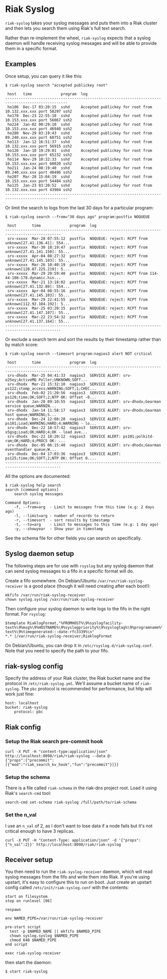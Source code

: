 # Riak Syslog

`riak-syslog` takes your syslog messages and puts them into a Riak
cluster and then lets you search them using Riak's full text search.

Rather than re-implement the wheel, `riak-syslog` expects that a
syslog daemon will handle receiving syslog messages and will be able
to provide them in a specific format.

## Examples

Once setup, you can query it like this:

    $ riak-syslog search "accepted publickey root"
    
     host   time             program  log                                                            
    --------------------------------------------------------------------------------------------------
     ho106  Dec-17 03:20:15  sshd     Accepted publickey for root from 10.132.xxx.xxx port 58297 ssh2
     ho178  Dec-23 22:55:18  sshd     Accepted publickey for root from 10.153.xxx.xxx port 56067 ssh2 
     ho224  Jan-02 00:29:10  sshd     Accepted publickey for root from 10.153.xxx.xxx port 46940 ssh2 
     ho280  Nov-29 03:19:43  sshd     Accepted publickey for root from 89.240.xxx.xxx port 60751 ssh2 
     ho113  Jan-12 16:51:37  sshd     Accepted publickey for root from 10.132.xxx.xxx port 56915 ssh2
     ho126  Jan-10 19:29:01  sshd     Accepted publickey for root from 10.153.xxx.xxx port 65232 ssh2 
     ho114  Nov-29 10:32:33  sshd     Accepted publickey for root from 10.153.xxx.xxx port 60020 ssh2 
     ho211  Jan-24 08:19:40  sshd     Accepted publickey for root from 89.240.xxx.xxx port 48496 ssh2 
     ho207  Mar-28 15:04:19  sshd     Accepted publickey for root from 10.153.xxx.xxx port 54484 ssh2 
     ho125  Jan-23 03:20:52  sshd     Accepted publickey for root from 10.132.xxx.xxx port 43904 ssh2
    --------------------------------------------------------------------------------------------------

Or limit the search to logs from the last 30 days for a particular program:

    $ riak-syslog search --from="30 days ago" program:postfix NOQUEUE
    
     host       time             program  log                                                     
    -----------------------------------------------------------------------------------------------
     srv-xxxxx  Mar-28 07:55:12  postfix  NOQUEUE: reject: RCPT from unknown[27.41.136.41]: 554...
     srv-xxxxx  Mar-30 18:19:47  postfix  NOQUEUE: reject: RCPT from unknown[27.41.141.150]: 55...
     srv-xxxxx  Apr-04 08:27:32  postfix  NOQUEUE: reject: RCPT from unknown[27.41.145.103]: 55...
     srv-xxxxx  Mar-26 10:40:19  postfix  NOQUEUE: reject: RCPT from unknown[120.87.225.219]: 5...
     srv-xxxxx  Mar-29 20:59:40  postfix  NOQUEUE: reject: RCPT from 114-44-108-178.dynamic.hin...
     srv-xxxxx  Mar-21 13:18:02  postfix  NOQUEUE: reject: RCPT from unknown[27.41.132.80]: 554...
     srv-xxxxx  Apr-04 08:55:16  postfix  NOQUEUE: reject: RCPT from unknown[27.41.145.103]: 55...
     srv-xxxxx  Mar-29 22:41:55  postfix  NOQUEUE: reject: RCPT from unknown[112.92.104.192]: 5...
     srv-xxxxx  Mar-25 03:20:15  postfix  NOQUEUE: reject: RCPT from unknown[27.41.147.107]: 55...
     srv-xxxxx  Mar-22 23:54:32  postfix  NOQUEUE: reject: RCPT from unknown[27.41.137.164]: 55...
    -----------------------------------------------------------------------------------------------

Or exclude a search term and sort the results by their timestamp rather than by match score:

    $ riak-syslog search --timesort program:nagios3 alert NOT critical
    
     host       time             program  log                                                     
    -----------------------------------------------------------------------------------------------
     srv-dhodx  Mar-25 04:41:33  nagios3  SERVICE ALERT: srv-o25ey;ActiveMQ Poller;UNKNOWN;SOFT...
     srv-dhodx  Mar-21 15:32:10  nagios3  SERVICE ALERT: ps122;stomp_access;WARNING;SOFT;1;CHEC...
     srv-dhodx  Feb-02 21:20:56  nagios3  SERVICE ALERT: ps128;time;OK;SOFT;2;NTP OK: Offset -0...
     srv-dhodx  Jan-28 09:10:55  nagios3  SERVICE ALERT: srv-dhodx;Gearman service queue;WARNIN...
     srv-dhodx  Jan-14 11:58:17  nagios3  SERVICE ALERT: srv-dhodx;Gearman host queue;WARNING;S...
     srv-dhodx  Dec-24 12:08:20  nagios3  SERVICE ALERT: ps101;Load;WARNING;HARD;4;WARNING - lo...
     srv-dhodx  Dec-22 18:57:42  nagios3  SERVICE ALERT: srv-x5gsg;Load;OK;HARD;4;OK - load ave...
     srv-dhodx  Dec-22 18:20:12  nagios3  SERVICE ALERT: ps101;polkitd-ram;OK;HARD;4;PROCS OK: ...
     srv-dhodx  Dec-05 06:15:40  nagios3  SERVICE ALERT: srv-dhodx;Gearman eventhandler queue;W...
     srv-dhodx  Dec-04 17:03:36  nagios3  SERVICE ALERT: ps125;time;OK;SOFT;2;NTP OK: Offset 0....
    -----------------------------------------------------------------------------------------------

All the options are documented:

    $ riak-syslog help search
    search [command options] 
        search syslog messages
    
    Command Options:
        -f, --from=arg  - Limit to messages from this time (e.g: 2 days ago)
        -l, --limit=arg - number of records to return
        -r, --timesort  - sort results by timestamp
        -t, --to=arg    - Limit to messages to this time (e.g: 1 day ago)
        -y, --showyear  - Show year in timestamp

See the schema file for other fields you can search on specifically.

## Syslog daemon setup

 The following steps are for use with
`rsyslog` but any syslog daemon that can send syslog messages to a
fifo in a specific format will do.

Create a fifo somewhere. On Debian/Ubuntu
`/var/run/riak-syslog-receiver` is a good place (though it will need
creating after each boot!):

    mkfifo /var/run/riak-syslog-receiver
	chown syslog.syslog /var/run/riak-syslog-receiver 

Then configure your syslog daemon to write logs to the fifo in the
right format. For `rsyslog`:

    $template RiaklogFormat,"%FROMHOST%\9%syslogfacility-text%\9%msg%\9%HOSTNAME%\9%syslogpriority%\9%syslogtag%\9%programname%\9%syslogseverity-text%\9%timegenerated:::date-rfc3339%\n"
    *.* |/var/run/riak-syslog-receiver;RiaklogFormat

On Debian/Ubuntu, you can drop it in
`/etc/rsyslog.d/riak-syslog.conf`. Note that you need to specify the
path to your fifo.

## riak-syslog config

Specify the address of your Riak cluster, the Riak bucket name and the
protocol in `/etc/riak-syslog.yml`.  We'll assume a bucket name of
`riak-syslog`. The `pbc` protocol is recommended for performance, but
http will work just fine:

    host: localhost
    bucket: riak-syslog
		protocol: pbc
		
## Riak config

### Setup the Riak search pre-commit hook

    curl -X PUT -H "content-type:application/json" http://localhost:8098/riak/riak-syslog --data @-
    {"props":{"precommit":[{"mod":"riak_search_kv_hook","fun":"precommit"}]}}

### Setup the schema

There is a file called `riak-schema` in the riak-dns project
root. Load it using Riak's `search-cmd` tool:

    search-cmd set-schema riak-syslog /full/path/to/riak-schema

### Set the n_val

I use an `n_val` of 2, as I don't want to lose data if a node fails
but it's not critical enough to have 3 replicas.

    curl -X PUT -H "Content-Type: application/json" -d '{"props":{"n_val":2}}' http://localhost:8098/riak/riak-syslog

## Receiver setup

You then need to run the `riak-syslog-receiver` daemon, which will
read syslog messages from the fifo and write them into Riak.  If
you're using upstart, it's easy to configure this to run on boot. Just
create an upstart config called `/etc/init/riak-syslog.conf` with
the contents:

    start on filesystem
    stop on runlevel [06]
    
    respawn
	
	env NAMED_PIPE=/var/run/riak-syslog-receiver
	
	pre-start script
	  test -p $NAMED_NAME || mkfifo $NAMED_PIPE
	  chown syslog.syslog $NAMED_PIPE
      chmod 640 $NAMED_PIPE
	end script
    
    exec riak-syslog-receiver

then start the daemon:

    $ start riak-syslog
